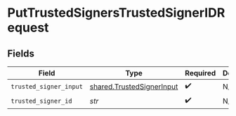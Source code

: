 # PutTrustedSignersTrustedSignerIDRequest


## Fields

| Field                                                                  | Type                                                                   | Required                                                               | Description                                                            |
| ---------------------------------------------------------------------- | ---------------------------------------------------------------------- | ---------------------------------------------------------------------- | ---------------------------------------------------------------------- |
| `trusted_signer_input`                                                 | [shared.TrustedSignerInput](../../models/shared/trustedsignerinput.md) | :heavy_check_mark:                                                     | N/A                                                                    |
| `trusted_signer_id`                                                    | *str*                                                                  | :heavy_check_mark:                                                     | N/A                                                                    |